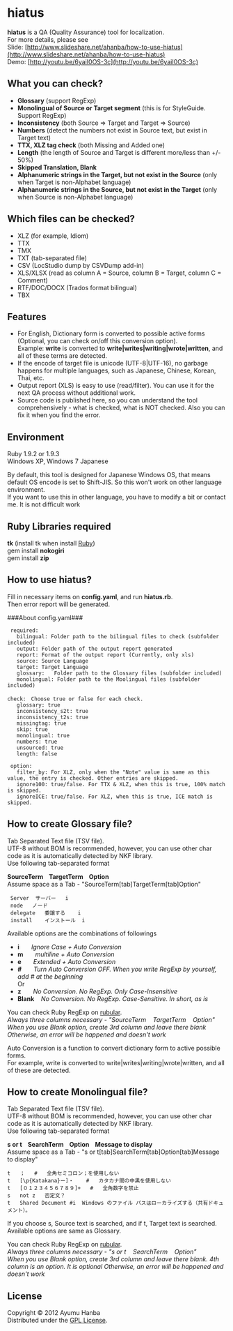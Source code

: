 hiatus
===========================
**hiatus** is a QA (Quality Assurance) tool for localization.  
For more details, please see  
Slide: [http://www.slideshare.net/ahanba/how-to-use-hiatus](http://www.slideshare.net/ahanba/how-to-use-hiatus)  
Demo: [http://youtu.be/6yaiI0OS-3c](http://youtu.be/6yaiI0OS-3c)  

What you can check?
------
+ **Glossary** (support RegExp)
+ **Monolingual of Source or Target segment** (this is for StyleGuide. Support RegExp)
+ **Inconsistency** (both Source => Target and Target => Source)
+ **Numbers** (detect the numbers not exist in Source text, but exist in Target text)
+ **TTX, XLZ tag check** (both Missing and Added one)
+ **Length** (the length of Source and Target is different more/less than +/- 50%)
+ **Skipped Translation, Blank**
+ **Alphanumeric strings in the Target, but not exist in the Source** (only when Target is non-Alphabet language)
+ **Alphanumeric strings in the Source, but not exist in the Target** (only when Source is non-Alphabet language)

Which files can be checked?
------
+ XLZ (for example, Idiom)
+ TTX
+ TMX
+ TXT (tab-separated file)
+ CSV (LocStudio dump by CSVDump add-in)
+ XLS/XLSX (read as column A = Source, column B = Target, column C = Comment)
+ RTF/DOC/DOCX (Trados format bilingual)
+ TBX

Features
--------
+ For English, Dictionary form is converted to possible active forms (Optional, you can check on/off this conversion option).    
  Example: **write** is converted to **write|writes|writing|wrote|written**, and all of these terms are detected.
+ If the encode of target file is unicode (UTF-8|UTF-16), no garbage happens for multiple languages, such as Japanese, Chinese, Korean, Thai, etc.
+ Output report (XLS) is easy to use (read/filter). You can use it for the next QA process without additional work.
+ Source code is published here, so you can understand the tool comprehensively - what is checked, what is NOT checked. Also you can fix it when you find the error.

Environment
--------
Ruby 1.9.2 or 1.9.3  
Windows XP, Windows 7 Japanese  

By default, this tool is designed for Japanese Windows OS, that means default OS encode is set to Shift-JIS. So this won't work on other language environment.  
If you want to use this in other language, you have to modify a bit or contact me. It is not difficult work  

Ruby Libraries required
---------
**tk** (install tk when install [Ruby](http://rubyinstaller.org/))  
gem install **nokogiri**  
gem install **zip**  

How to use hiatus?
---------
Fill in necessary items on **config.yaml**, and run **hiatus.rb**.  
Then error report will be generated.

###About config.yaml###

     required:  
       bilingual: Folder path to the bilingual files to check (subfolder included)  
       output: Folder path of the output report generated  
       report: Format of the output report (Currently, only xls)  
       source: Source Language  
       target: Target Language  
       glossary:   Folder path to the Glossary files (subfolder included)
       monolingual: Folder path to the Moolingual files (subfolder included) 

    check:　Choose true or false for each check.
       glossary: true  
       inconsistency_s2t: true  
       inconsistency_t2s: true  
       missingtag: true  
       skip: true  
       monolingual: true  
       numbers: true  
       unsourced: true  
       length: false  
  
     option:  
       filter_by: For XLZ, only when the "Note" value is same as this value, the entry is checked. Other entries are skipped.   
       ignore100: true/false. For TTX & XLZ, when this is true, 100% match is skipped.  
       ignoreICE: true/false. For XLZ, when this is true, ICE match is skipped.  

How to create Glossary file?
------------
Tab Separated Text file (TSV file).  
UTF-8 without BOM is recommended, however, you can use other char code as it is automatically detected by NKF library.  
Use following tab-separated format  

**SourceTerm&nbsp;&nbsp;&nbsp;&nbsp;TargetTerm&nbsp;&nbsp;&nbsp;&nbsp;Option**  
Assume space as a Tab - "SourceTerm[tab]TargetTerm[tab]Option" 

     Server	 サーバー	i
     node	ノード
     delegate	委譲する	i
     install	インストール	i 

Available options are the combinations of followings
+ **i**&nbsp;&nbsp;&nbsp;&nbsp;&nbsp;&nbsp;&nbsp;*Ignore Case + Auto Conversion*
+ **m**&nbsp;&nbsp;&nbsp;&nbsp;&nbsp;&nbsp;&nbsp;*multiline + Auto Conversion*
+ **e**&nbsp;&nbsp;&nbsp;&nbsp;&nbsp;&nbsp;&nbsp;*Extended + Auto Conversion*  
+ **#**&nbsp;&nbsp;&nbsp;&nbsp;&nbsp;&nbsp;&nbsp;*Turn Auto Conversion OFF. When you write RegExp by yourself, add # at the beginning*  
Or  
+ **z**&nbsp;&nbsp;&nbsp;&nbsp;&nbsp;&nbsp;&nbsp;*No Conversion. No RegExp. Only Case-Insensitive*
+ **Blank**&nbsp;&nbsp;&nbsp;&nbsp;*No Conversion. No RegExp. Case-Sensitive. In short, as is*  

You can check Ruby RegExp on [rubular](http://rubular.com/).  
*Always three columns necessary - "SourceTerm&nbsp;&nbsp;&nbsp;&nbsp;TargetTerm&nbsp;&nbsp;&nbsp;&nbsp;Option"*  
*When you use Blank option, create 3rd column and leave there blank*
*Otherwise, an error will be happened and doesn't work*

Auto Conversion is a function to convert dictionary form to active possible forms.  
For example, write is converted to write|writes|writing|wrote|written, and all of these are detected.  

How to create Monolingual file?
--------
Tab Separated Text file (TSV file).  
UTF-8 without BOM is recommended, however, you can use other char code as it is automatically detected by NKF library.   
Use following tab-separated format  

**s or t&nbsp;&nbsp;&nbsp;&nbsp;SearchTerm&nbsp;&nbsp;&nbsp;&nbsp;Option&nbsp;&nbsp;&nbsp;&nbsp;Message to display**  
Assume space as a Tab - "s or t[tab]SearchTerm[tab]Option[tab]Message to display"  

	t	；	#	全角セミコロン；を使用しない
	t	[\p{Katakana}ー]・	#	カタカナ間の中黒を使用しない
	t	[０１２３４５６７８９]+	#	全角数字を禁止
	s	not	z	否定文？
	t	Shared Document	#i	Windows のファイル パスはローカライズする（共有ドキュメント）。

If you choose s, Source text is searched, and if t, Target text is searched.  
Available options are same as Glossary. 

You can check Ruby RegExp on [rubular](http://rubular.com/).  
*Always three columns necessary - "s or t&nbsp;&nbsp;&nbsp;&nbsp;SearchTerm&nbsp;&nbsp;&nbsp;&nbsp;Option"*  
*When you use Blank option, create 3rd column and leave there blank. 4th column is an option. It is optional*
*Otherwise, an error will be happened and doesn't work*

License
----------
Copyright &copy; 2012 Ayumu Hanba  
Distributed under the [GPL License][GPL].

[GPL]: http://www.gnu.org/licenses/gpl.html
